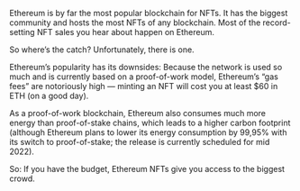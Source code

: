 Ethereum is by far the most popular blockchain for NFTs. It has the biggest community and hosts the most NFTs of any blockchain. Most of the record-setting NFT sales you hear about happen on Ethereum.

So where’s the catch? Unfortunately, there is one.

Ethereum’s popularity has its downsides: Because the network is used so much and is currently based on a proof-of-work model, Ethereum’s “gas fees” are notoriously high — minting an NFT will cost you at least $60 in ETH (on a good day).

As a proof-of-work blockchain, Ethereum also consumes much more energy than proof-of-stake chains, which leads to a higher carbon footprint (although Ethereum plans to lower its energy consumption by 99,95% with its switch to proof-of-stake; the release is currently scheduled for mid 2022).

So: If you have the budget, Ethereum NFTs give you access to the biggest crowd.
